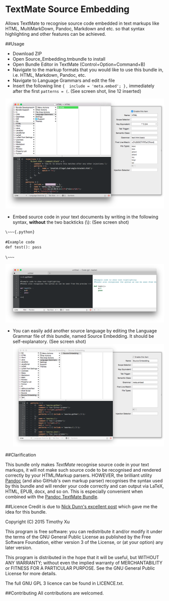 # TextMate Source Embedding
Allows TextMate to recognise source code embedded in text markups like HTML, MultiMarkDown, Pandoc, Markdown and etc. so that syntax highlighting and other features can be achieved.

##Usage

* Download ZIP
* Open Source_Embedding.tmbundle to install
* Open Bundle Editor in TextMate (Control+Option+Command+B)
* Navigate to the markup formats that you would like to use this bundle in, i.e. HTML, Markdown, Pandoc, etc.
* Navigate to Language Grammars and edit the file
* Insert the following line `{	include = 'meta.embed'; },` immediately after the first `patterns = (`. (See screen shot, line 12 inserted)

![HTML](images/HTML.png)

* Embed source code in your text documents by writing in the following syntax, **without** the two backticks (\\): (See screen shot)
```
\~~~{.python}

#Example code
def test(): pass

\~~~
```
![Example Code](images/code.png)

* You can easily add another source language by editing the Language Grammar file of _this_ bundle, named Source Embedding. It should be self-explanatory. (See screen shot)
![Language Grammar](/images/grammar.png)

##Clarification

This bundle only makes _TextMate_ recognise source code in your text markups, it will not make such source code to be recognised and rendered correctly by your HTML/Markup parsers. HOWEVER, the brilliant utility [Pandoc](http://johnmacfarlane.net/pandoc/index.html) (and also GitHub's own markup parser) recognises the syntax used by this bundle and will render your code correctly and can output via LaTeX, HTML, EPUB, docx, and so on. This is especially convenient when combined with the [Pandoc TextMate Bundle](https://github.com/dsanson/Pandoc.tmbundle).

##Licence
Credit is due to [Nick Dunn's excellent post](https://developmentality.wordpress.com/2011/03/23/pandoc-an-essential-tool-for-markdown-users/) which gave me the idea for this bundle. 

Copyright (C) 2015 Timothy Xu  
  
This program is free software: you can redistribute it and/or modify it under the terms of the GNU General Public License as published by the Free Software Foundation, either version 3 of the License, or (at your option) any later version.  
  
This program is distributed in the hope that it will be useful, but WITHOUT ANY WARRANTY; without even the implied warranty of MERCHANTABILITY or FITNESS FOR A PARTICULAR PURPOSE. See the GNU General Public License for more details.

The full GNU GPL 3 licence can be found in LICENCE.txt.

##Contributing
All contributions are welcomed.

